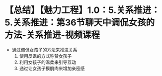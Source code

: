 # 【总结】【魅力工程】1.0：5.关系推进：5.关系推进：第36节聊天中调侃女孩的方法-关系推进-视频课程

-   通过调侃女孩子的方法来推进关系
    1.  使用反讽的方式称赞女孩子
    2.  利用女孩子的温柔来引导互动
    3.  通过让女孩子摸肌肉来增加亲密感